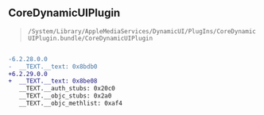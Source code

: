 ## CoreDynamicUIPlugin

> `/System/Library/AppleMediaServices/DynamicUI/PlugIns/CoreDynamicUIPlugin.bundle/CoreDynamicUIPlugin`

```diff

-6.2.28.0.0
-  __TEXT.__text: 0x8bdb0
+6.2.29.0.0
+  __TEXT.__text: 0x8be08
   __TEXT.__auth_stubs: 0x20c0
   __TEXT.__objc_stubs: 0x2a0
   __TEXT.__objc_methlist: 0xaf4

```
